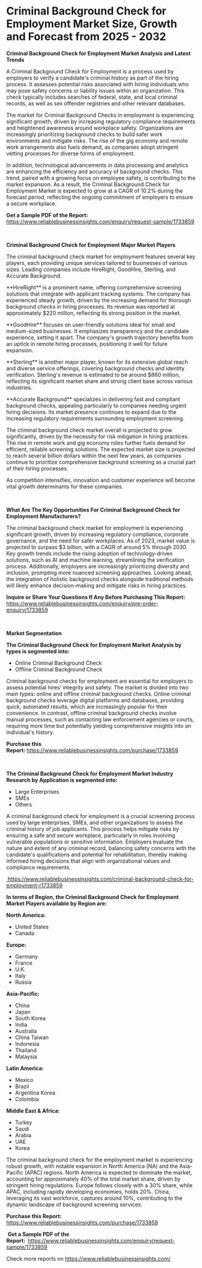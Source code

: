 <p><h1>Criminal Background Check for Employment Market Size, Growth and Forecast from 2025 - 2032</h1></p><p><strong>Criminal Background Check for Employment Market Analysis and Latest Trends</strong></p>
<p><p>A Criminal Background Check for Employment is a process used by employers to verify a candidate's criminal history as part of the hiring process. It assesses potential risks associated with hiring individuals who may pose safety concerns or liability issues within an organization. This check typically includes searches of federal, state, and local criminal records, as well as sex offender registries and other relevant databases.</p><p>The market for Criminal Background Checks in employment is experiencing significant growth, driven by increasing regulatory compliance requirements and heightened awareness around workplace safety. Organizations are increasingly prioritizing background checks to build safer work environments and mitigate risks. The rise of the gig economy and remote work arrangements also fuels demand, as companies adopt stringent vetting processes for diverse forms of employment.</p><p>In addition, technological advancements in data processing and analytics are enhancing the efficiency and accuracy of background checks. This trend, paired with a growing focus on employee safety, is contributing to the market expansion. As a result, the Criminal Background Check for Employment Market is expected to grow at a CAGR of 10.2% during the forecast period, reflecting the ongoing commitment of employers to ensure a secure workplace.</p></p>
<p><strong>Get a Sample PDF of the Report:&nbsp;</strong> <a href="https://www.reliablebusinessinsights.com/enquiry/request-sample/1733859?utm_campaign=112&utm_medium=2&utm_source=Github&utm_content=ia&utm_term=10032025&utm_id=criminal-background-check-for-employment">https://www.reliablebusinessinsights.com/enquiry/request-sample/1733859</a></p>
<p>&nbsp;</p>
<p><strong>Criminal Background Check for Employment Major Market Players</strong></p>
<p><p>The criminal background check market for employment features several key players, each providing unique services tailored to businesses of various sizes. Leading companies include HireRight, GoodHire, Sterling, and Accurate Background. </p><p>**HireRight** is a prominent name, offering comprehensive screening solutions that integrate with applicant tracking systems. The company has experienced steady growth, driven by the increasing demand for thorough background checks in hiring processes. Its revenue was reported at approximately $220 million, reflecting its strong position in the market.</p><p>**GoodHire** focuses on user-friendly solutions ideal for small and medium-sized businesses. It emphasizes transparency and the candidate experience, setting it apart. The company's growth trajectory benefits from an uptick in remote hiring processes, positioning it well for future expansion.</p><p>**Sterling** is another major player, known for its extensive global reach and diverse service offerings, covering background checks and identity verification. Sterling's revenue is estimated to be around $860 million, reflecting its significant market share and strong client base across various industries.</p><p>**Accurate Background** specializes in delivering fast and compliant background checks, appealing particularly to companies needing urgent hiring decisions. Its market presence continues to expand due to the increasing regulatory requirements surrounding employment screening.</p><p>The criminal background check market overall is projected to grow significantly, driven by the necessity for risk mitigation in hiring practices. The rise in remote work and gig economy roles further fuels demand for efficient, reliable screening solutions. The expected market size is projected to reach several billion dollars within the next few years, as companies continue to prioritize comprehensive background screening as a crucial part of their hiring processes. </p><p>As competition intensifies, innovation and customer experience will become vital growth determinants for these companies.</p></p>
<p>&nbsp;</p>
<p><strong>What Are The Key Opportunities For Criminal Background Check for Employment Manufacturers?</strong></p>
<p><p>The criminal background check market for employment is experiencing significant growth, driven by increasing regulatory compliance, corporate governance, and the need for safer workplaces. As of 2023, market value is projected to surpass $3 billion, with a CAGR of around 5% through 2030. Key growth trends include the rising adoption of technology-driven solutions, such as AI and machine learning, streamlining the verification process. Additionally, employers are increasingly prioritizing diversity and inclusion, prompting more nuanced screening approaches. Looking ahead, the integration of holistic background checks alongside traditional methods will likely enhance decision-making and mitigate risks in hiring practices.</p></p>
<p><strong>Inquire or Share Your Questions If Any Before Purchasing This Report:</strong> <a href="https://www.reliablebusinessinsights.com/enquiry/pre-order-enquiry/1733859?utm_campaign=112&utm_medium=2&utm_source=Github&utm_content=ia&utm_term=10032025&utm_id=criminal-background-check-for-employment">https://www.reliablebusinessinsights.com/enquiry/pre-order-enquiry/1733859</a></p>
<p>&nbsp;</p>
<p><strong>Market Segmentation</strong></p>
<p><strong>The Criminal Background Check for Employment Market Analysis by types is segmented into:</strong></p>
<p><ul><li>Online Criminal Background Check</li><li>Offline Criminal Background Check</li></ul></p>
<p><p>Criminal background checks for employment are essential for employers to assess potential hires' integrity and safety. The market is divided into two main types: online and offline criminal background checks. Online criminal background checks leverage digital platforms and databases, providing quick, automated results, which are increasingly popular for their convenience. In contrast, offline criminal background checks involve manual processes, such as contacting law enforcement agencies or courts, requiring more time but potentially yielding comprehensive insights into an individual's history.</p></p>
<p><strong>Purchase this Report:&nbsp;</strong><a href="https://www.reliablebusinessinsights.com/purchase/1733859?utm_campaign=112&utm_medium=2&utm_source=Github&utm_content=ia&utm_term=10032025&utm_id=criminal-background-check-for-employment">https://www.reliablebusinessinsights.com/purchase/1733859</a></p>
<p>&nbsp;</p>
<p><strong>The Criminal Background Check for Employment Market Industry Research by Application is segmented into:</strong></p>
<p><ul><li>Large Enterprises</li><li>SMEs</li><li>Others</li></ul></p>
<p><p>A criminal background check for employment is a crucial screening process used by large enterprises, SMEs, and other organizations to assess the criminal history of job applicants. This process helps mitigate risks by ensuring a safe and secure workplace, particularly in roles involving vulnerable populations or sensitive information. Employers evaluate the nature and extent of any criminal record, balancing safety concerns with the candidate's qualifications and potential for rehabilitation, thereby making informed hiring decisions that align with organizational values and compliance requirements.</p></p>
<p><a href="https://www.reliablebusinessinsights.com/criminal-background-check-for-employment-r1733859?utm_campaign=112&utm_medium=2&utm_source=Github&utm_content=ia&utm_term=10032025&utm_id=criminal-background-check-for-employment">&nbsp;https://www.reliablebusinessinsights.com/criminal-background-check-for-employment-r1733859</a></p>
<p><strong>In terms of Region, the Criminal Background Check for Employment Market Players available by Region are:</strong></p>
<p>
    <p> <strong> North America: </strong>
        <ul>
            <li>United States</li>
            <li>Canada</li>
        </ul>
        </p> 
    <p> <strong> Europe: </strong>
        <ul>
            <li>Germany</li>
            <li>France</li>
            <li>U.K.</li>
            <li>Italy</li>
            <li>Russia</li>
        </ul>
        </p> 
    <p> <strong> Asia-Pacific: </strong>
        <ul>
            <li>China</li>
            <li>Japan</li>
            <li>South Korea</li>
            <li>India</li>
            <li>Australia</li>
            <li>China Taiwan</li>
            <li>Indonesia</li>
            <li>Thailand</li>
            <li>Malaysia</li>
        </ul>
        </p> 
    <p> <strong> Latin America: </strong>
        <ul>
            <li>Mexico</li>
            <li>Brazil</li>
            <li>Argentina Korea</li>
            <li>Colombia</li>
        </ul>
        </p> 
    <p> <strong> Middle East & Africa: </strong>
        <ul>
            <li>Turkey</li>
            <li>Saudi</li>
            <li>Arabia</li>
            <li>UAE</li>
            <li>Korea</li>
        </ul>
    </p>
    </p>
<p><p>The criminal background check for the employment market is experiencing robust growth, with notable expansion in North America (NA) and the Asia-Pacific (APAC) regions. North America is expected to dominate the market, accounting for approximately 40% of the total market share, driven by stringent hiring regulations. Europe follows closely with a 30% share, while APAC, including rapidly developing economies, holds 20%. China, leveraging its vast workforce, captures around 10%, contributing to the dynamic landscape of background screening services.</p></p>
<p><strong>Purchase this Report: </strong><a href="https://www.reliablebusinessinsights.com/purchase/1733859?utm_campaign=112&utm_medium=2&utm_source=Github&utm_content=ia&utm_term=10032025&utm_id=criminal-background-check-for-employment">https://www.reliablebusinessinsights.com/purchase/1733859</a></p>
<p>&nbsp;<strong>Get a Sample PDF of the Report:&nbsp;&nbsp;</strong><a href="https://www.reliablebusinessinsights.com/enquiry/request-sample/1733859?utm_campaign=112&utm_medium=2&utm_source=Github&utm_content=ia&utm_term=10032025&utm_id=criminal-background-check-for-employment">https://www.reliablebusinessinsights.com/enquiry/request-sample/1733859</a></p>
<p><strong></strong></p>
<p>Check more reports on <a href="https://www.reliablebusinessinsights.com/?utm_campaign=112&utm_medium=2&utm_source=Github&utm_content=ia&utm_term=10032025&utm_id=criminal-background-check-for-employment">https://www.reliablebusinessinsights.com/</a></p>